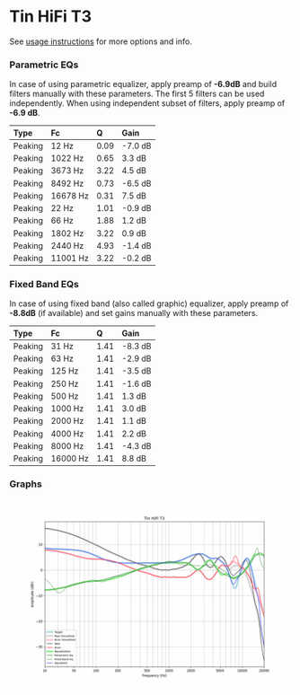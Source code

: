 # Tin HiFi T3
See [usage instructions](https://github.com/jaakkopasanen/AutoEq#usage) for more options and info.

### Parametric EQs
In case of using parametric equalizer, apply preamp of **-6.9dB** and build filters manually
with these parameters. The first 5 filters can be used independently.
When using independent subset of filters, apply preamp of **-6.9 dB**.

| Type    | Fc       |    Q | Gain    |
|:--------|:---------|:-----|:--------|
| Peaking | 12 Hz    | 0.09 | -7.0 dB |
| Peaking | 1022 Hz  | 0.65 | 3.3 dB  |
| Peaking | 3673 Hz  | 3.22 | 4.5 dB  |
| Peaking | 8492 Hz  | 0.73 | -6.5 dB |
| Peaking | 16678 Hz | 0.31 | 7.5 dB  |
| Peaking | 22 Hz    | 1.01 | -0.9 dB |
| Peaking | 66 Hz    | 1.88 | 1.2 dB  |
| Peaking | 1802 Hz  | 3.22 | 0.9 dB  |
| Peaking | 2440 Hz  | 4.93 | -1.4 dB |
| Peaking | 11001 Hz | 3.22 | -0.2 dB |

### Fixed Band EQs
In case of using fixed band (also called graphic) equalizer, apply preamp of **-8.8dB**
(if available) and set gains manually with these parameters.

| Type    | Fc       |    Q | Gain    |
|:--------|:---------|:-----|:--------|
| Peaking | 31 Hz    | 1.41 | -8.3 dB |
| Peaking | 63 Hz    | 1.41 | -2.9 dB |
| Peaking | 125 Hz   | 1.41 | -3.5 dB |
| Peaking | 250 Hz   | 1.41 | -1.6 dB |
| Peaking | 500 Hz   | 1.41 | 1.3 dB  |
| Peaking | 1000 Hz  | 1.41 | 3.0 dB  |
| Peaking | 2000 Hz  | 1.41 | 1.1 dB  |
| Peaking | 4000 Hz  | 1.41 | 2.2 dB  |
| Peaking | 8000 Hz  | 1.41 | -4.3 dB |
| Peaking | 16000 Hz | 1.41 | 8.8 dB  |

### Graphs
![](./Tin%20HiFi%20T3.png)